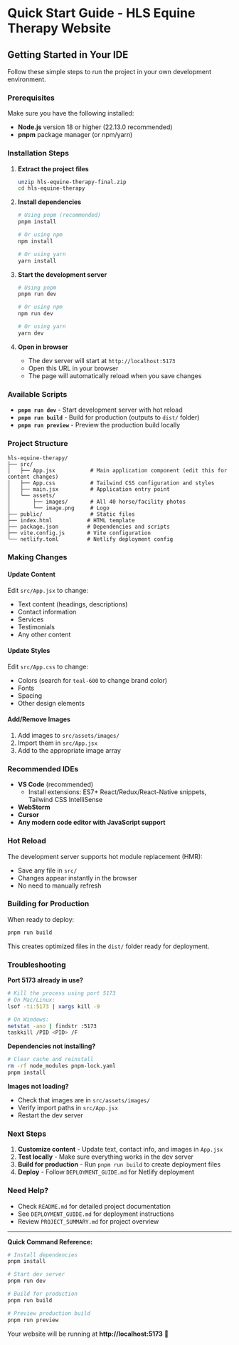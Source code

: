 # Quick Start Guide - HLS Equine Therapy Website

## Getting Started in Your IDE

Follow these simple steps to run the project in your own development environment.

### Prerequisites

Make sure you have the following installed:
- **Node.js** version 18 or higher (22.13.0 recommended)
- **pnpm** package manager (or npm/yarn)

### Installation Steps

1. **Extract the project files**
   ```bash
   unzip hls-equine-therapy-final.zip
   cd hls-equine-therapy
   ```

2. **Install dependencies**
   ```bash
   # Using pnpm (recommended)
   pnpm install
   
   # Or using npm
   npm install
   
   # Or using yarn
   yarn install
   ```

3. **Start the development server**
   ```bash
   # Using pnpm
   pnpm run dev
   
   # Or using npm
   npm run dev
   
   # Or using yarn
   yarn dev
   ```

4. **Open in browser**
   - The dev server will start at `http://localhost:5173`
   - Open this URL in your browser
   - The page will automatically reload when you save changes

### Available Scripts

- **`pnpm run dev`** - Start development server with hot reload
- **`pnpm run build`** - Build for production (outputs to `dist/` folder)
- **`pnpm run preview`** - Preview the production build locally

### Project Structure

```
hls-equine-therapy/
├── src/
│   ├── App.jsx           # Main application component (edit this for content changes)
│   ├── App.css           # Tailwind CSS configuration and styles
│   ├── main.jsx          # Application entry point
│   └── assets/
│       ├── images/       # All 40 horse/facility photos
│       └── image.png     # Logo
├── public/               # Static files
├── index.html           # HTML template
├── package.json         # Dependencies and scripts
├── vite.config.js       # Vite configuration
└── netlify.toml         # Netlify deployment config
```

### Making Changes

#### Update Content
Edit `src/App.jsx` to change:
- Text content (headings, descriptions)
- Contact information
- Services
- Testimonials
- Any other content

#### Update Styles
Edit `src/App.css` to change:
- Colors (search for `teal-600` to change brand color)
- Fonts
- Spacing
- Other design elements

#### Add/Remove Images
1. Add images to `src/assets/images/`
2. Import them in `src/App.jsx`
3. Add to the appropriate image array

### Recommended IDEs

- **VS Code** (recommended)
  - Install extensions: ES7+ React/Redux/React-Native snippets, Tailwind CSS IntelliSense
- **WebStorm**
- **Cursor**
- **Any modern code editor with JavaScript support**

### Hot Reload

The development server supports hot module replacement (HMR):
- Save any file in `src/`
- Changes appear instantly in the browser
- No need to manually refresh

### Building for Production

When ready to deploy:

```bash
pnpm run build
```

This creates optimized files in the `dist/` folder ready for deployment.

### Troubleshooting

**Port 5173 already in use?**
```bash
# Kill the process using port 5173
# On Mac/Linux:
lsof -ti:5173 | xargs kill -9

# On Windows:
netstat -ano | findstr :5173
taskkill /PID <PID> /F
```

**Dependencies not installing?**
```bash
# Clear cache and reinstall
rm -rf node_modules pnpm-lock.yaml
pnpm install
```

**Images not loading?**
- Check that images are in `src/assets/images/`
- Verify import paths in `src/App.jsx`
- Restart the dev server

### Next Steps

1. **Customize content** - Update text, contact info, and images in `App.jsx`
2. **Test locally** - Make sure everything works in the dev server
3. **Build for production** - Run `pnpm run build` to create deployment files
4. **Deploy** - Follow `DEPLOYMENT_GUIDE.md` for Netlify deployment

### Need Help?

- Check `README.md` for detailed project documentation
- See `DEPLOYMENT_GUIDE.md` for deployment instructions
- Review `PROJECT_SUMMARY.md` for project overview

---

**Quick Command Reference:**

```bash
# Install dependencies
pnpm install

# Start dev server
pnpm run dev

# Build for production
pnpm run build

# Preview production build
pnpm run preview
```

Your website will be running at **http://localhost:5173** 🚀

